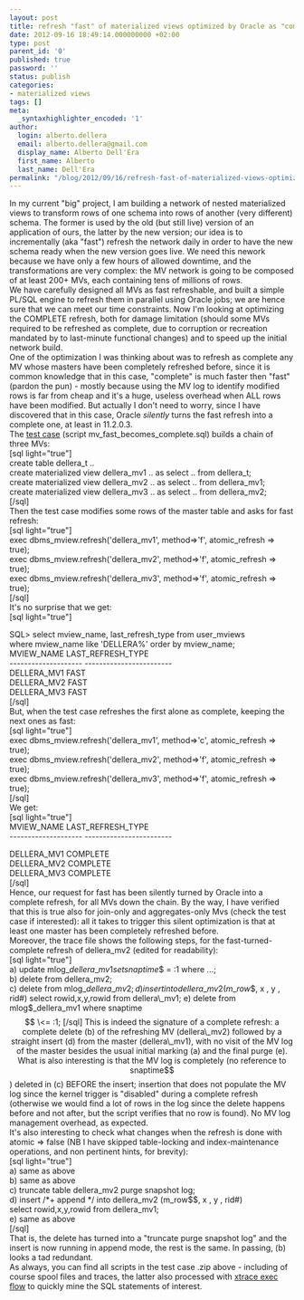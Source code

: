 ```yaml
---
layout: post
title: refresh "fast" of materialized views optimized by Oracle as "complete"
date: 2012-09-16 18:49:14.000000000 +02:00
type: post
parent_id: '0'
published: true
password: ''
status: publish
categories:
- materialized views
tags: []
meta:
  _syntaxhighlighter_encoded: '1'
author:
  login: alberto.dellera
  email: alberto.dellera@gmail.com
  display_name: Alberto Dell'Era
  first_name: Alberto
  last_name: Dell'Era
permalink: "/blog/2012/09/16/refresh-fast-of-materialized-views-optimized-by-oracle-as-complete/"
---
```

<p>In my current "big" project, I am building a network of nested materialized views to transform rows of  one schema into rows of another (very different) schema. The former is used by the old (but still live) version of an application of ours, the latter by the new version; our idea is to incrementally (aka "fast") refresh the network daily in order to have the new schema ready when the new version goes live. We need this nework because we have only a few hours of allowed downtime, and the transformations are very complex: the MV network is going to be composed of at least 200+ MVs, each containing tens of millions of rows.<br />
We have carefully  designed all MVs as fast refreshable, and built a simple PL/SQL engine to refresh them in parallel using Oracle jobs; we are hence sure that we can meet our time constraints. Now I'm looking at optimizing the COMPLETE refresh, both for damage limitation (should some MVs required to be refreshed as complete, due to corruption or recreation mandated by to last-minute functional changes) and to speed up the initial network build. <br />
One of the optimization I was thinking about was to refresh as complete any MV whose masters have been completely refreshed before, since it is common knowledge that in this case, "complete" is much faster then "fast" (pardon the pun) - mostly because using the MV log to identify  modified rows is far from cheap and it's a huge, useless overhead when ALL rows have been modified. But actually I don't need to worry, since I have discovered that in this case, Oracle <i>silently</i> turns the fast refresh into a complete one, at least in 11.2.0.3. <br />
The <a href=" http://34.247.94.223/wp-content/uploads/2012/09/mv_fast_becomes_complete.zip ">test case</a> (script mv_fast_becomes_complete.sql) builds a chain of three MVs:<br />
[sql light="true"]<br />
create table dellera_t ..<br />
create materialized view dellera_mv1 .. as select .. from dellera_t;<br />
create materialized view dellera_mv2 .. as select .. from dellera_mv1;<br />
create materialized view dellera_mv3 .. as select .. from dellera_mv2;<br />
[/sql]<br />
Then the test case modifies some rows of the master table and asks for fast refresh:<br />
[sql light="true"]<br />
exec dbms_mview.refresh('dellera_mv1', method=&gt;'f', atomic_refresh =&gt; true);<br />
exec dbms_mview.refresh('dellera_mv2', method=&gt;'f', atomic_refresh =&gt; true);<br />
exec dbms_mview.refresh('dellera_mv3', method=&gt;'f', atomic_refresh =&gt; true);<br />
[/sql]<br />
It's no surprise that we get:<br />
[sql light="true"]</p>
<p>SQL&gt; select mview_name, last_refresh_type from user_mviews<br />
where mview_name like 'DELLERA%' order by mview_name;<br />
MVIEW_NAME           LAST_REFRESH_TYPE<br />
-------------------- ------------------------<br />
DELLERA_MV1          FAST<br />
DELLERA_MV2          FAST<br />
DELLERA_MV3          FAST<br />
[/sql]<br />
But, when the test case refreshes the first alone as complete, keeping the next ones as fast:<br />
[sql light="true"]<br />
exec dbms_mview.refresh('dellera_mv1', method=&gt;'c', atomic_refresh =&gt; true);<br />
exec dbms_mview.refresh('dellera_mv2', method=&gt;'f', atomic_refresh =&gt; true);<br />
exec dbms_mview.refresh('dellera_mv3', method=&gt;'f', atomic_refresh =&gt; true);<br />
[/sql]<br />
We get:<br />
[sql light="true"]<br />
MVIEW_NAME           LAST_REFRESH_TYPE<br />
-------------------- ------------------------
  
DELLERA\_MV1 COMPLETE  
DELLERA\_MV2 COMPLETE  
DELLERA\_MV3 COMPLETE  
[/sql]  
Hence, our request for fast has been silently turned by Oracle into a complete refresh, for all MVs down the chain. By the way, I have verified that this is true also for join-only and aggregates-only Mvs (check the test case if interested): all it takes to trigger this silent optimization is that at least one master has been completely refreshed before.  
Moreover, the trace file shows the following steps, for the fast-turned-complete refresh of dellera\_mv2 (edited for readability):  
[sql light="true"]  
a) update mlog$\_dellera\_mv1 set snaptime$$ = :1 where ...;  
b) delete from dellera\_mv2;  
c) delete from mlog$\_dellera\_mv2;  
d) insert into dellera\_mv2 (m\_row$$, x , y , rid#)  
select rowid,x,y,rowid from dellera\_mv1;  
e) delete from mlog$\_dellera\_mv1 where snaptime$$ \<= :1;  
[/sql]  
This is indeed the signature of a complete refresh: a complete delete (b) of the refreshing MV (dellera\_mv2) followed by a straight insert (d) from the master (dellera\_mv1), with no visit of the MV log of the master besides the usual initial marking (a) and the final purge (e).  
What is also interesting is that the MV log is completely (no reference to snaptime$$) deleted in (c) BEFORE the insert; insertion that does not populate the MV log since the kernel trigger is "disabled" during a complete refresh (otherwise we would find a lot of rows in the log since the delete happens before and not after, but the script verifies that no row is found). No MV log management overhead, as expected.  
It's also interesting to check what changes when the refresh is done with atomic =\> false (NB I have skipped table-locking and index-maintenance operations, and non pertinent hints, for brevity):  
[sql light="true"]  
a) same as above  
b) same as above  
c) truncate table dellera\_mv2 purge snapshot log;  
d) insert /\*+ append \*/ into dellera\_mv2 (m\_row$$, x , y , rid#)  
select rowid,x,y,rowid from dellera\_mv1;  
e) same as above  
[/sql]  
That is, the delete has turned into a "truncate purge snapshot log" and the insert is now running in append mode, the rest is the same. In passing, (b) looks a tad redundant.  
As always, you can find all scripts in the test case .zip above - including of course spool files and traces, the latter also processed with [xtrace exec flow](http://www.adellera.it/blog/2010/05/17/xtrace-an-oracle-session-trace-browser-exec-flow/) to quickly mine the SQL statements of interest. 